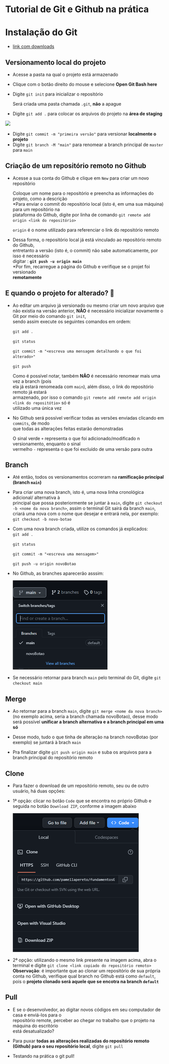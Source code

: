 # Tutorial de Git e Github na prática 

# Instalação do Git
* [link com downloads](https://git-scm.com/downloads)
 
 ## Versionamento local do projeto 
  * Acesse a pasta na qual o projeto está armazenado 
  * Clique com o botão direito do mouse e selecione **Open Git Bash here**
  * Digite `git init` para inicializar o repositório
   
    Será criada uma pasta chamada `.git`, **não** a apague 
  * Digite `git add .` para colocar os arquivos do projeto na **área de staging**  
  <img src="https://i1.wp.com/www.markus-gattol.name/misc/mm/si/content/git_git_add.png"> 
  
  * Digite `git commit -m "primeira versão"` para versionar **localmente o projeto** 
  * Digite `git branch -M "main"` para renomear a branch principal de `master` para `main` 
    
  ## Criação de um repositório remoto no Github 
  * Acesse a sua conta do Github e clique em `New` para criar um novo repositório 
  
    Coloque um nome para o repositório e preencha as informações do projeto, como a descrição   
   *Para enviar o commit do repositório local (isto é, em uma sua máquina) para um repositório na  
   plataforma do Github, digite por linha de comando `git remote add origin <link do repositório>` 

     `origin` é o nome utilizado para referenciar o link do repositório remoto  
   * Dessa forma, o repositório local já está vinculado ao repositório remoto do Github,   
   entretanto a versão (isto é, o commit) não sabe automaticamente, por isso é necessário  
   digitar : **`git push -u origin main`**   
   *Por fim, recarregue a página do Github e verifique se o projet foi versionado  
   **remotamente**

  ## E quando o projeto for alterado? 🤔

  * Ao editar um arquivo já versionado ou mesmo criar um novo arquivo que não existia na versão
  anterior, **NÃO** é necessário inicializar novamente o Git por meio do comando `git init`,  
  sendo assim execute os seguintes comandos em ordem:
 
     `git add .`   

     `git status`  

     `git commit -m "<escreva uma mensagem detalhando o que foi alterado>"`  

     `git push`  

     Como é possível notar, também **NÃO** é necessário renomear mais uma vez a branch (pois  
     ela já estará renomeada com `main`), além disso, o link do repositório remoto já estará  
     armazenado, por isso o comando `git remote add remote add origin <link do repositótio>` só é  
     utilizado uma única vez

  * No Github será possível verificar todas as versões enviadas clicando em `commits`, de modo  
   que todas as alterações feitas estarão demonstradas  

    O sinal verde `+` representa o que foi adicionado/modificado n versionamento, enquanto o sinal  
    vermelho `-` representa o que foi excluído de uma versão para outra  

  ## Branch 

  * Até então, todos os versionamentos ocorreram na **ramificação principal (branch `main`)**  
  * Para criar uma nova branch, isto é, uma nova linha cronológica adicional/ alternativa à  
  principal que possa posteriormente se juntar à `main`, digite `git checkout -b <nome da nova branch>`, assim o terminal Git sairá da branch `main`,   
  criará uma nova com o nome que desejar e entrará nela, por exemplo: `git checkout -b novo-botao`
  * Com uma nova branch criada, utilize os comandos já explicados:  
     `git add .`  

     `git status`  

     `git commit -m "<escreva uma mensagem>"`  

     `git push -u origin novoBotao`

  * No Github, as branches aparecerão asssim:  

     <img src="img/imgBranch.PNG">

  * Se necessário retornar para branch `main` pelo terminal do Git, digite `git checkout main`
  
  ## Merge

  * Ao retornar para a branch `main`, digite `git merge <nome da nova branch>` (no exemplo 
  acima, seria a branch chamada novoBotao), desse modo será possível **unificar a branch alternativa e a branch principal em uma só**

  * Desse modo, tudo o que tinha de alteração na branch novoBotao (por exemplo) se juntará 
   à brach `main`

  * Pra finalizar digite `git push origin main` e suba os arquivos para a branch principal do 
  repositório remoto

  ## Clone 

 * Para fazer o download de um repositório remoto, seu ou de outro usuário, há duas opções:  
* 1ª opção: clicar no botão `Code` que se encontra no próprio Github e seguida no botão `Download ZIP`, conforme a imagem abaixo 
  
  <img src="img/imgClone.PNG">  

* 2ª opção: utilizando o mesmo link presente na imagem acima, abra o terminal e digite `git clone <link copiado do repositório remoto>`  
  **Observação**: é importante que ao clonar um repositório de sua própria conta no Github, 
  verifique qual branch no Github está como `default`, pois o **projeto clonado será aquele que se encotra na branch `default`**  

 ## Pull 

* E se o desenvolvedor, ao digitar novos códigos em seu computador de casa e enviá-los para o   
 repositório remote, perceber ao chegar no trabalho que o projeto na máquina do escritório  
está desatualizado?  

* Para puxar **todas as alterações realizadas do repositório remoto (Github) para o seu repositório local**, digite `git pull`

* Testando na prática o git pull!
